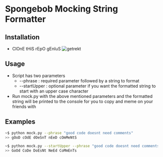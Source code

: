# Spongebob Mocking String Formatter

## Installation
- ClOnE tHiS rEpO gEnIuS
![getrekt](https://avatars.slack-edge.com/2019-11-08/815814807251_8866e9be17a1345d93fa_512.png)

## Usage
- Script has two parameters
    - --phrase : required parameter followed by a string to format
    - --startUpper : optional parameter if you want the formatted string to start with an upper case character
- Run mock.py with the above mentioned parameters and the formatted string will be printed to the console for you to copy and meme on your friends with

## Examples
```bash
~$ python mock.py --phrase "good code doesnt need comments"
>> gOoD cOdE dOeSnT nEeD cOmMeNtS
```

```bash
~$ python mock.py --startUpper --phrase "good code doesnt need comments"
>> GoOd CoDe DoEsNt NeEd CoMmEnTs
```